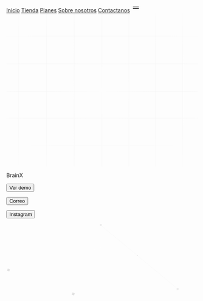 <!DOCTYPE html>
<html lang="es">
<head>
  <meta charset="UTF-8">
  <title>Incio</title>
  <style>
    @import url('https://fonts.googleapis.com/css?family=Manrope:700|Manrope:400');

:root {
  --text: hsl(0, 0%, 99%);
  --textDim: hsl(0, 0%, 60%);
  --background: hsl(0, 0%, 7%);
  --primary: hsl(155, 100%, 65%);
  --primaryBg: hsla(155, 100%, 65%, 1%);
  --primaryHi: hsla(155, 100%, 75%, 25%);
  --primaryFg: hsl(155, 100%, 85%);
  --secondary: hsl(156, 51%, 14%);
  --secondaryFg: hsl(156, 51%, 75%);
  --secondaryBg: hsla(156, 51%, 14%, 5%);
  --secondaryHi: hsla(156, 51%, 30%, 50%);
  --accent: hsl(155, 100%, 94%);
  --accentBg: hsla(155, 100%, 94%, 1%);
  --accentHi: hsla(155, 100%, 100%, 25%);
}

body {
  font-family: 'Manrope';
  font-weight: 400;
  background-color: var(--background);
  color: var(--text);
  padding: 0 10%;
  display: flex;
  flex-direction: column;
  align-items: center;
  height: 100vh;
  overflow: hidden;
}

nav {
  display: flex;
  flex-direction: row;
  align-items: center;
  gap: 2rem;
  color: var(--textDim);
  width: 100%;
  box-sizing: border-box;
  z-index: 9999;
}

.menu:hover {
  color: var(--text);
  cursor: pointer;
}

.sitename {
  font-weight: bold;
}

.grid {
  position: absolute;
  height: 100%;
  weight: 100%;
  display: flex;
  align-items: center;
  justify-content: center;
  align-self: center;
  z-index: -1;
}

.grid-svg {
  height: 80%;
  width: 80%;
  position: relative;
  z-index: 1;
}

.blur {
  height: 12rem;
  width: 12rem;
  background-color: var(--primary);
  filter: blur(100px);
  border-radius: 100px;
  z-index: 0;
  position: absolute;
}

.title {
  font-size: 10rem;
  font-weight: 700;
  letter-spacing: -0.8rem;
  display: flex;
  flex-direction: column;
  position: absolute;
  justify-content: center;
  align-self: center;
  height: 100%;
  z-index: 1000;
}

.title > p {
  margin: 0;
  line-height: 10rem;
  width: auto;
}

.title > p:nth-child(1){
  align-self: flex-start;
}

.title > p:nth-child(2){
  color: var(--primary);
  align-self: flex-end;
}

.title > p:nth-child(3){
  align-self: flex-end;
}

.material-icons {
  display: none;
  fill: var(--text);
}



.button {
  display: flex;
  flex-direction: column;
  justify-content: center;
  align-items: center;
  position: absolute;
  text-decoration: none;
  color: inherit;
  cursor: pointer;
  height: 50px;
  width: 160px;
  z-index: 9999;
}

button {
  height: 50px;
  width: 160px;
  clip-path: path("M 0 25 C 0 -5, -5 0, 80 0 S 160 -5, 160 25, 165 50 80 50, 0 55, 0 25");
  border: none;
  border-radius: 13px;
  background-color: var(--primaryBg);
  box-shadow: 0px -3px 15px 0px var(--primaryHi) inset;
  color: var(--primaryFg);
  font-family: "Manrope";
  font-size: 1rem;
  display: flex;
  flex-direction: column;
  justify-content: center;
  align-items: center;
  position: absolute;
  transform: translateY(0px);
  transition: all 0.2s ease;
}

span {
  width: 100px;
  height: 60px;
  background-color: var(--primaryHi);
  border-radius: 100%;
  filter: blur(20px);
  position: absolute;
  bottom: -50%;
  transition: all 0.2s ease;
}

.button:hover > span {
  opacity: 60%;
}

.button:hover > button {
  transform: translateY(5px);
}

.button.first {
  top: 12%;
  right: 20%;
}

.button.sec {
  bottom: 13%;
  right: 11%;
}

.button.sec > button {
  background-color: var(--accentBg);
  box-shadow: 0px -3px 15px 0px var(--accentHi) inset;
  color: var(--accentFg);
}

.button.sec > span {
  background-color: var(--accentHi);
}

.button.third {
  bottom: 25%;
  left: 15%;
}

.button.third > button {
  background-color: var(--secondaryBg);
  box-shadow: 0px -3px 15px 0px var(--secondary) inset;
  color: var(--secondaryFg);
}

.button.third > span {
  background-color: var(--secondaryHi);
}


.top-right {
  position: absolute;
  top: 0;
  right: 0;
  z-index: -1;
  opacity: 50%;
}

.bottom-left {
  position: absolute;
  bottom: 0;
  left: 0;
  z-index: -1;
  opacity: 50%;
}




@media screen and (max-width: 1000px) {
  .title {
    font-size: 4rem;
    line-height: 
  }
  
  .title > p {
    line-height: 5rem;
    letter-spacing: -0.3rem;
  }
  
  nav > :not(.sitename, .material-icons) {
    display: none;
  }
  
  nav {
    justify-content: space-between;
  }
  
  .material-icons {
    display: flex;
    align-items: center;
  }
  
}
/* Estilo para el enlace sin subrayado y color blanco */
a.card__cta.cta {
  text-decoration: none; /* Elimina el subrayado */
  color: white; /* Cambia el color del texto a blanco */
}

    body {
      font-family: Arial, sans-serif;
      /* Otros estilos */
    }
    /* Más estilos */
  </style>
</head>
<body>
  <!DOCTYPE html>
<html lang="es">
<head>
    <meta charset="UTF-8">
    <title>BrainX</title>
    <link rel="stylesheet" href="file:///C:/Users/gonza/OneDrive/Escritorio/DEV/inicio.css">
</head>
<body>
  <nav>
    <a href="file:///C:/Users/gonza/OneDrive/Escritorio/DEV/BrainX.app/Inicio/All/Inicio_all.html" class="card__cta cta" target="_blank">Inicio</a>
    <a href="file:///C:/Users/gonza/OneDrive/Escritorio/DEV/BrainX.app/Tienda/All/Tienda_all.html" class="card__cta cta" target="_blank">Tienda</a>
    <a href="file:///C:/Users/gonza/OneDrive/Escritorio/DEV/BrainX.app/Precios/All/Precios_all.html" class="card__cta cta" target="_blank">Planes</a>
    <a href="file:///C:/Users/gonza/OneDrive/Escritorio/DEV/BrainX.app/Nosotros/All/Nosotros_all.html" class="card__cta cta" target="_blank">Sobre nosotros</a>
    <a href="file:///C:/Users/gonza/OneDrive/Escritorio/DEV/BrainX.app/Contacto/All/Contacto_all.html" class="card__cta cta" target="_blank">Contactanos</a>
    <svg class="material-icons" xmlns="http://www.w3.org/2000/svg" height="24px" viewBox="0 0 24 24" width="24px"><path d="M0 0h24v24H0z" fill="none"/><path d="M19 9H5c-.55 0-1 .45-1 1s.45 1 1 1h14c.55 0 1-.45 1-1s-.45-1-1-1zM5 15h14c.55 0 1-.45 1-1s-.45-1-1-1H5c-.55 0-1 .45-1 1s.45 1 1 1z"/></svg>
  </nav>
  
  <div class="grid">
    <svg class="grid-svg" xmlns="http://www.w3.org/2000/svg" width="982" height="786" viewBox="0 0 982 786" fill="none">
      <path fill-rule="evenodd" clip-rule="evenodd" d="M490 401V537H348.5V401H490ZM490 785.5V676H348.5V785.5H347.5V676H206V785.5H205V676H63.5V785.5H62.5V676H0V675H62.5V538H0V537H62.5V401H0V400H62.5V258H0V257H62.5V116H0V115H62.5V0H63.5V115L205 115V0H206V115L347.5 115V0H348.5V115H490V0H491V115L627.5 115V0H628.5V115H765V0H766V115L902.5 115V0H903.5V115H982V116H903.5V257H982V258H903.5V400H982V401H903.5V537H982V538H903.5V675H982V676H903.5V785.5H902.5V676H766V785.5H765V676H628.5V785.5H627.5V676H491V785.5H490ZM902.5 675V538H766V675H902.5ZM902.5 537V401H766V537H902.5ZM902.5 400V258H766V400H902.5ZM902.5 257V116L766 116V257H902.5ZM627.5 675H491V538H627.5V675ZM765 675H628.5V538H765V675ZM348.5 675H490V538H348.5V675ZM347.5 538V675H206V538H347.5ZM205 538V675H63.5V538H205ZM765 537V401H628.5V537H765ZM765 400V258H628.5V400H765ZM765 257V116H628.5V257H765ZM347.5 401V537H206V401H347.5ZM205 401V537H63.5V401H205ZM627.5 401V537H491V401H627.5ZM627.5 116L491 116V257H627.5V116ZM627.5 258H491V400H627.5V258ZM63.5 257V116L205 116V257H63.5ZM63.5 400V258H205V400H63.5ZM206 116V257H347.5V116L206 116ZM348.5 116V257H490V116H348.5ZM206 400V258H347.5V400H206ZM348.5 258V400H490V258H348.5Z" fill="url(#paint0_radial_1_8)" />
      <defs>
        <radialGradient id="paint0_radial_1_8" cx="0" cy="0" r="1" gradientUnits="userSpaceOnUse" gradientTransform="translate(491 392.75) rotate(90) scale(513.25 679.989)">
          <stop stop-color="white" stop-opacity="0.2" />
          <stop offset="1" stop-color="#000" stop-opacity="0" />
        </radialGradient>
      </defs>
    </svg>
    <div class="blur"></div>
  </div>
  
  <div class="title">
    <p></p>
    <p>BrainX</p>
    <p></p>
  </div>
  
  <a href="youtube.com" target="_blank" class="button first"><button>Ver demo</button><span></span></a>
  
  <a href="https://mail.google.com/mail/?view=cm&fs=1&to=info@brainx.es" target="_blank" class="button sec"><button>Correo</button><span></span></a>
  
  <a href="instagram.com/brainx_mlg" target="_blank" class="button third"><button>Instagram</button><span></span></a>
  
  <svg class="top-right" width="219" height="147" viewBox="0 0 219 147" fill="none" xmlns="http://www.w3.org/2000/svg">
    <rect opacity="0.18" x="10.4252" y="75.8326" width="7.50168" height="7.50168" transform="rotate(110.283 10.4252 75.8326)" fill="#686868" stroke="white" stroke-width="1.22683" />
    <rect opacity="0.18" x="180.869" y="138.825" width="7.50168" height="7.50168" transform="rotate(110.283 180.869 138.825)" fill="#686868" stroke="white" stroke-width="1.22683" />
    <rect x="69.4713" y="-91.84" width="180.485" height="180.485" transform="rotate(20.2832 69.4713 -91.84)" stroke="white" stroke-opacity="0.1" stroke-width="1.22683" />
  </svg>
  
  <svg class="bottom-left" width="232" height="191" viewBox="0 0 232 191" fill="none" xmlns="http://www.w3.org/2000/svg">
    <circle cx="50.5685" cy="172.432" r="112.068" stroke="white" stroke-opacity="0.09" />
    <g opacity="0.1">
      <path d="M26.4932 5.20547L228.856 172.432" stroke="#D9D9D9" />
      <rect x="22.4384" y="0.5" width="6.15753" height="6.15753" fill="#686868" stroke="white" />
      <rect x="224.801" y="169.027" width="6.15753" height="6.15753" fill="#686868" stroke="white" />
      <circle cx="121.819" cy="83.613" r="1.7774" fill="#323232" stroke="white" />
    </g>
  </svg>
</body>
</html>


  <script>
    // Coloca aquí tu código JavaScript
    document.addEventListener("DOMContentLoaded", function() {
      // Acciones JavaScript cuando el DOM se ha cargado completamente
      // Puedes escribir aquí tu lógica en JavaScript
    });
  </script>
</body>
</html>
